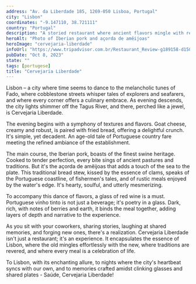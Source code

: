 ```yaml
---
address: "Av. da Liberdade 185, 1269-050 Lisboa, Portugal"
city: "Lisbon"
coordinates: "-9.147110, 38.721111"
country: "Portugal"
description: "A storied restaurant where ancient flavors mingle with refined ambiance to craft culinary poetry"
heroAlt: "Photo of Iberian pork and açorda de amêijoas"
heroImage: "cervejaria-liberdade"
infoUrl: "https://www.tripadvisor.com.br/Restaurant_Review-g189158-d1500681-Reviews-Cervejaria_Liberdade-Lisbon_Lisbon_District_Central_Portugal.html"
pubDate: "Oct 8, 2023"
state: ""
tags: [portugese]
title: "Cervejaria Liberdade"
---
```


Lisbon – a city where time seems to dance to the melancholic tunes of Fado, where cobblestone streets whisper tales of explorers and seafarers, and where every corner offers a culinary embrace. As evening descends, the city lights shimmer off the Tagus River, and there, perched like a jewel, is Cervejaria Liberdade.

The evening begins with a symphony of textures and flavors. Goat cheese, creamy and robust, is paired with fried bread, offering a delightful crunch. It's simple, yet decadent. An age-old tale of Portuguese country fare meeting the refined ambiance of the establishment.

The main course, the Iberian pork, boasts of the finest swine heritage. Cooked to tender perfection, every bite sings of ancient pastures and traditions. But it's the açorda de amêijoas that adds a touch of the sea to the plate. This traditional bread stew, kissed by the essence of clams, speaks of the Portuguese coastline, of fishermen's tales, and of rustic meals enjoyed by the water's edge. It's hearty, soulful, and utterly mesmerizing.

To accompany this dance of flavors, a glass of red wine is a must. Portuguese vinho tinto is not just a beverage; it's poetry in a glass. Dark, rich, with notes of berries and earth, it binds the meal together, adding layers of depth and narrative to the experience.

As you sit with your coworkers, sharing stories, laughing at shared memories, and forging new ones, there's a realization. Cervejaria Liberdade isn't just a restaurant; it's an experience. It encapsulates the essence of Lisbon, where the old mingles effortlessly with the new, where traditions are revered, and where every meal is a celebration of life.

To Lisbon, with its enchanting allure, to nights where the city's heartbeat syncs with our own, and to memories crafted amidst clinking glasses and shared plates - Saúde, Cervejaria Liberdade!
